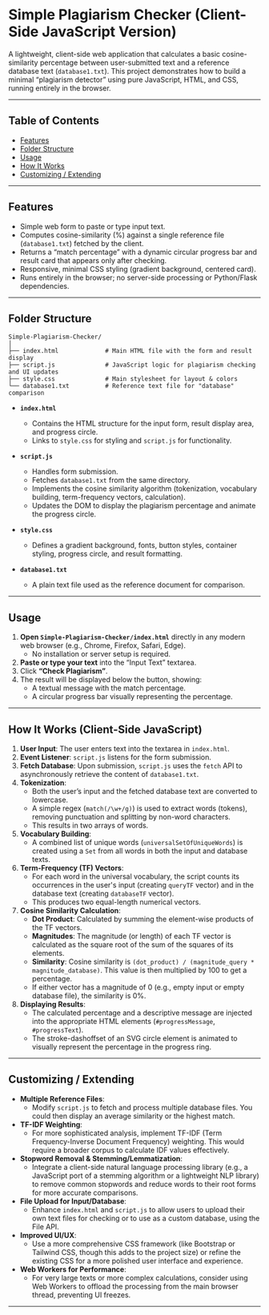 # Simple Plagiarism Checker (Client-Side JavaScript Version)

A lightweight, client-side web application that calculates a basic cosine-similarity percentage between user-submitted text and a reference database text (`database1.txt`). This project demonstrates how to build a minimal “plagiarism detector” using pure JavaScript, HTML, and CSS, running entirely in the browser.

---

## Table of Contents

- [Features](#features)
- [Folder Structure](#folder-structure)
- [Usage](#usage)
- [How It Works](#how-it-works)
- [Customizing / Extending](#customizing--extending)

---

## Features

- Simple web form to paste or type input text.
- Computes cosine-similarity (%) against a single reference file (`database1.txt`) fetched by the client.
- Returns a “match percentage” with a dynamic circular progress bar and result card that appears only after checking.
- Responsive, minimal CSS styling (gradient background, centered card).
- Runs entirely in the browser; no server-side processing or Python/Flask dependencies.

---

## Folder Structure

```
Simple-Plagiarism-Checker/
│
├── index.html             # Main HTML file with the form and result display
├── script.js              # JavaScript logic for plagiarism checking and UI updates
├── style.css              # Main stylesheet for layout & colors
└── database1.txt          # Reference text file for "database" comparison
```

- **`index.html`**
  - Contains the HTML structure for the input form, result display area, and progress circle.
  - Links to `style.css` for styling and `script.js` for functionality.

- **`script.js`**
  - Handles form submission.
  - Fetches `database1.txt` from the same directory.
  - Implements the cosine similarity algorithm (tokenization, vocabulary building, term-frequency vectors, calculation).
  - Updates the DOM to display the plagiarism percentage and animate the progress circle.

- **`style.css`**
  - Defines a gradient background, fonts, button styles, container styling, progress circle, and result formatting.

- **`database1.txt`**
  - A plain text file used as the reference document for comparison.

---

## Usage

1. **Open `Simple-Plagiarism-Checker/index.html`** directly in any modern web browser (e.g., Chrome, Firefox, Safari, Edge).
   - No installation or server setup is required.
2. **Paste or type your text** into the “Input Text” textarea.
3. Click **“Check Plagiarism”**.
4. The result will be displayed below the button, showing:
   - A textual message with the match percentage.
   - A circular progress bar visually representing the percentage.

---

## How It Works (Client-Side JavaScript)

1.  **User Input**: The user enters text into the textarea in `index.html`.
2.  **Event Listener**: `script.js` listens for the form submission.
3.  **Fetch Database**: Upon submission, `script.js` uses the `fetch` API to asynchronously retrieve the content of `database1.txt`.
4.  **Tokenization**:
    - Both the user’s input and the fetched database text are converted to lowercase.
    - A simple regex (`match(/\w+/g)`) is used to extract words (tokens), removing punctuation and splitting by non-word characters.
    - This results in two arrays of words.
5.  **Vocabulary Building**:
    - A combined list of unique words (`universalSetOfUniqueWords`) is created using a `Set` from all words in both the input and database texts.
6.  **Term-Frequency (TF) Vectors**:
    - For each word in the universal vocabulary, the script counts its occurrences in the user's input (creating `queryTF` vector) and in the database text (creating `databaseTF` vector).
    - This produces two equal-length numerical vectors.
7.  **Cosine Similarity Calculation**:
    - **Dot Product**: Calculated by summing the element-wise products of the TF vectors.
    - **Magnitudes**: The magnitude (or length) of each TF vector is calculated as the square root of the sum of the squares of its elements.
    - **Similarity**: Cosine similarity is `(dot_product) / (magnitude_query * magnitude_database)`. This value is then multiplied by 100 to get a percentage.
    - If either vector has a magnitude of 0 (e.g., empty input or empty database file), the similarity is 0%.
8.  **Displaying Results**:
    - The calculated percentage and a descriptive message are injected into the appropriate HTML elements (`#progressMessage`, `#progressText`).
    - The stroke-dashoffset of an SVG circle element is animated to visually represent the percentage in the progress ring.

---

## Customizing / Extending

- **Multiple Reference Files**:
  - Modify `script.js` to fetch and process multiple database files. You could then display an average similarity or the highest match.
- **TF-IDF Weighting**:
  - For more sophisticated analysis, implement TF-IDF (Term Frequency-Inverse Document Frequency) weighting. This would require a broader corpus to calculate IDF values effectively.
- **Stopword Removal & Stemming/Lemmatization**:
  - Integrate a client-side natural language processing library (e.g., a JavaScript port of a stemming algorithm or a lightweight NLP library) to remove common stopwords and reduce words to their root forms for more accurate comparisons.
- **File Upload for Input/Database**:
  - Enhance `index.html` and `script.js` to allow users to upload their own text files for checking or to use as a custom database, using the File API.
- **Improved UI/UX**:
  - Use a more comprehensive CSS framework (like Bootstrap or Tailwind CSS, though this adds to the project size) or refine the existing CSS for a more polished user interface and experience.
- **Web Workers for Performance**:
  - For very large texts or more complex calculations, consider using Web Workers to offload the processing from the main browser thread, preventing UI freezes.

---
